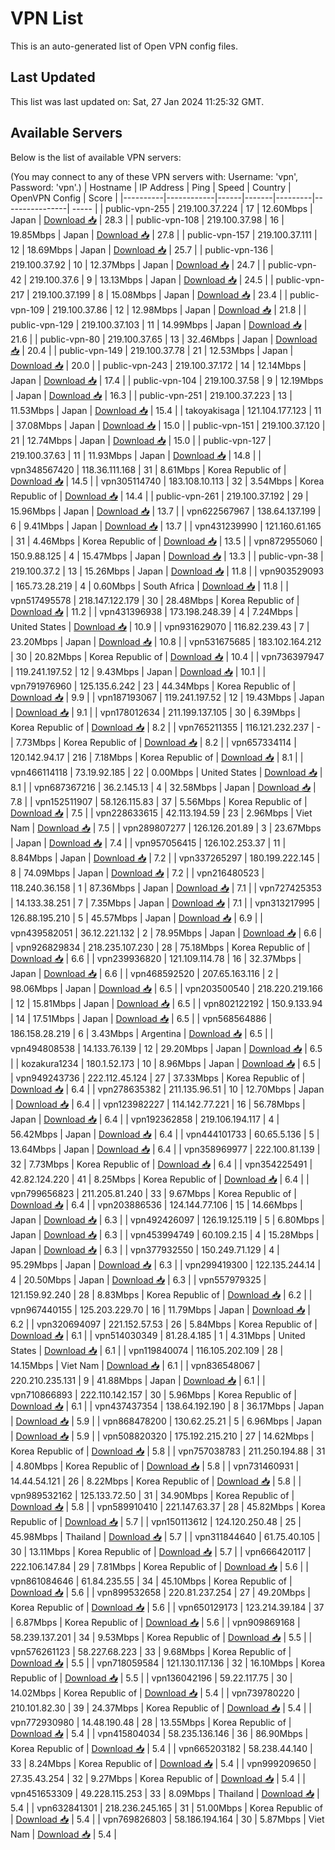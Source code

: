 # VPN List

This is an auto-generated list of Open VPN config files.

## Last Updated

This list was last updated on: Sat, 27 Jan 2024 11:25:32 GMT.

## Available Servers

Below is the list of available VPN servers:

(You may connect to any of these VPN servers with: Username: 'vpn', Password: 'vpn'.)
| Hostname | IP Address | Ping | Speed | Country | OpenVPN Config | Score |
|----------|------------|------|-------|---------|----------------| ----- |
| public-vpn-255 | 219.100.37.224 | 17 | 12.60Mbps | Japan | [Download 📥](./configs/server_0_JP.ovpn) | 28.3 |
| public-vpn-108 | 219.100.37.98 | 16 | 19.85Mbps | Japan | [Download 📥](./configs/server_1_JP.ovpn) | 27.8 |
| public-vpn-157 | 219.100.37.111 | 12 | 18.69Mbps | Japan | [Download 📥](./configs/server_2_JP.ovpn) | 25.7 |
| public-vpn-136 | 219.100.37.92 | 10 | 12.37Mbps | Japan | [Download 📥](./configs/server_3_JP.ovpn) | 24.7 |
| public-vpn-42 | 219.100.37.6 | 9 | 13.13Mbps | Japan | [Download 📥](./configs/server_4_JP.ovpn) | 24.5 |
| public-vpn-217 | 219.100.37.199 | 8 | 15.08Mbps | Japan | [Download 📥](./configs/server_5_JP.ovpn) | 23.4 |
| public-vpn-109 | 219.100.37.86 | 12 | 12.98Mbps | Japan | [Download 📥](./configs/server_6_JP.ovpn) | 21.8 |
| public-vpn-129 | 219.100.37.103 | 11 | 14.99Mbps | Japan | [Download 📥](./configs/server_7_JP.ovpn) | 21.6 |
| public-vpn-80 | 219.100.37.65 | 13 | 32.46Mbps | Japan | [Download 📥](./configs/server_8_JP.ovpn) | 20.4 |
| public-vpn-149 | 219.100.37.78 | 21 | 12.53Mbps | Japan | [Download 📥](./configs/server_9_JP.ovpn) | 20.0 |
| public-vpn-243 | 219.100.37.172 | 14 | 12.14Mbps | Japan | [Download 📥](./configs/server_10_JP.ovpn) | 17.4 |
| public-vpn-104 | 219.100.37.58 | 9 | 12.19Mbps | Japan | [Download 📥](./configs/server_11_JP.ovpn) | 16.3 |
| public-vpn-251 | 219.100.37.223 | 13 | 11.53Mbps | Japan | [Download 📥](./configs/server_12_JP.ovpn) | 15.4 |
| takoyakisaga | 121.104.177.123 | 11 | 37.08Mbps | Japan | [Download 📥](./configs/server_13_JP.ovpn) | 15.0 |
| public-vpn-151 | 219.100.37.120 | 21 | 12.74Mbps | Japan | [Download 📥](./configs/server_14_JP.ovpn) | 15.0 |
| public-vpn-127 | 219.100.37.63 | 11 | 11.93Mbps | Japan | [Download 📥](./configs/server_15_JP.ovpn) | 14.8 |
| vpn348567420 | 118.36.111.168 | 31 | 8.61Mbps | Korea Republic of | [Download 📥](./configs/server_16_KR.ovpn) | 14.5 |
| vpn305114740 | 183.108.10.113 | 32 | 3.54Mbps | Korea Republic of | [Download 📥](./configs/server_17_KR.ovpn) | 14.4 |
| public-vpn-261 | 219.100.37.192 | 29 | 15.96Mbps | Japan | [Download 📥](./configs/server_18_JP.ovpn) | 13.7 |
| vpn622567967 | 138.64.137.199 | 6 | 9.41Mbps | Japan | [Download 📥](./configs/server_19_JP.ovpn) | 13.7 |
| vpn431239990 | 121.160.61.165 | 31 | 4.46Mbps | Korea Republic of | [Download 📥](./configs/server_20_KR.ovpn) | 13.5 |
| vpn872955060 | 150.9.88.125 | 4 | 15.47Mbps | Japan | [Download 📥](./configs/server_21_JP.ovpn) | 13.3 |
| public-vpn-38 | 219.100.37.2 | 13 | 15.26Mbps | Japan | [Download 📥](./configs/server_22_JP.ovpn) | 11.8 |
| vpn903529093 | 165.73.28.219 | 4 | 0.60Mbps | South Africa | [Download 📥](./configs/server_23_ZA.ovpn) | 11.8 |
| vpn517495578 | 218.147.122.179 | 30 | 28.48Mbps | Korea Republic of | [Download 📥](./configs/server_24_KR.ovpn) | 11.2 |
| vpn431396938 | 173.198.248.39 | 4 | 7.24Mbps | United States | [Download 📥](./configs/server_25_US.ovpn) | 10.9 |
| vpn931629070 | 116.82.239.43 | 7 | 23.20Mbps | Japan | [Download 📥](./configs/server_26_JP.ovpn) | 10.8 |
| vpn531675685 | 183.102.164.212 | 30 | 20.82Mbps | Korea Republic of | [Download 📥](./configs/server_27_KR.ovpn) | 10.4 |
| vpn736397947 | 119.241.197.52 | 12 | 9.43Mbps | Japan | [Download 📥](./configs/server_28_JP.ovpn) | 10.1 |
| vpn791976960 | 125.135.6.242 | 23 | 44.34Mbps | Korea Republic of | [Download 📥](./configs/server_29_KR.ovpn) | 9.9 |
| vpn187193067 | 119.241.197.52 | 12 | 19.43Mbps | Japan | [Download 📥](./configs/server_30_JP.ovpn) | 9.1 |
| vpn178012634 | 211.199.137.105 | 30 | 6.39Mbps | Korea Republic of | [Download 📥](./configs/server_31_KR.ovpn) | 8.2 |
| vpn765211355 | 116.121.232.237 | - | 7.73Mbps | Korea Republic of | [Download 📥](./configs/server_32_KR.ovpn) | 8.2 |
| vpn657334114 | 120.142.94.17 | 216 | 7.18Mbps | Korea Republic of | [Download 📥](./configs/server_33_KR.ovpn) | 8.1 |
| vpn466114118 | 73.19.92.185 | 22 | 0.00Mbps | United States | [Download 📥](./configs/server_34_US.ovpn) | 8.1 |
| vpn687367216 | 36.2.145.13 | 4 | 32.58Mbps | Japan | [Download 📥](./configs/server_35_JP.ovpn) | 7.8 |
| vpn152511907 | 58.126.115.83 | 37 | 5.56Mbps | Korea Republic of | [Download 📥](./configs/server_36_KR.ovpn) | 7.5 |
| vpn228633615 | 42.113.194.59 | 23 | 2.96Mbps | Viet Nam | [Download 📥](./configs/server_37_VN.ovpn) | 7.5 |
| vpn289807277 | 126.126.201.89 | 3 | 23.67Mbps | Japan | [Download 📥](./configs/server_38_JP.ovpn) | 7.4 |
| vpn957056415 | 126.102.253.37 | 11 | 8.84Mbps | Japan | [Download 📥](./configs/server_39_JP.ovpn) | 7.2 |
| vpn337265297 | 180.199.222.145 | 8 | 74.09Mbps | Japan | [Download 📥](./configs/server_40_JP.ovpn) | 7.2 |
| vpn216480523 | 118.240.36.158 | 1 | 87.36Mbps | Japan | [Download 📥](./configs/server_41_JP.ovpn) | 7.1 |
| vpn727425353 | 14.133.38.251 | 7 | 7.35Mbps | Japan | [Download 📥](./configs/server_42_JP.ovpn) | 7.1 |
| vpn313217995 | 126.88.195.210 | 5 | 45.57Mbps | Japan | [Download 📥](./configs/server_43_JP.ovpn) | 6.9 |
| vpn439582051 | 36.12.221.132 | 2 | 78.95Mbps | Japan | [Download 📥](./configs/server_44_JP.ovpn) | 6.6 |
| vpn926829834 | 218.235.107.230 | 28 | 75.18Mbps | Korea Republic of | [Download 📥](./configs/server_45_KR.ovpn) | 6.6 |
| vpn239936820 | 121.109.114.78 | 16 | 32.37Mbps | Japan | [Download 📥](./configs/server_46_JP.ovpn) | 6.6 |
| vpn468592520 | 207.65.163.116 | 2 | 98.06Mbps | Japan | [Download 📥](./configs/server_47_JP.ovpn) | 6.5 |
| vpn203500540 | 218.220.219.166 | 12 | 15.81Mbps | Japan | [Download 📥](./configs/server_48_JP.ovpn) | 6.5 |
| vpn802122192 | 150.9.133.94 | 14 | 17.51Mbps | Japan | [Download 📥](./configs/server_49_JP.ovpn) | 6.5 |
| vpn568564886 | 186.158.28.219 | 6 | 3.43Mbps | Argentina | [Download 📥](./configs/server_50_AR.ovpn) | 6.5 |
| vpn494808538 | 14.133.76.139 | 12 | 29.20Mbps | Japan | [Download 📥](./configs/server_51_JP.ovpn) | 6.5 |
| kozakura1234 | 180.1.52.173 | 10 | 8.96Mbps | Japan | [Download 📥](./configs/server_52_JP.ovpn) | 6.5 |
| vpn949243736 | 222.112.45.124 | 27 | 37.33Mbps | Korea Republic of | [Download 📥](./configs/server_53_KR.ovpn) | 6.4 |
| vpn278635382 | 211.135.96.51 | 10 | 12.70Mbps | Japan | [Download 📥](./configs/server_54_JP.ovpn) | 6.4 |
| vpn123982227 | 114.142.77.221 | 16 | 56.78Mbps | Japan | [Download 📥](./configs/server_55_JP.ovpn) | 6.4 |
| vpn192362858 | 219.106.194.117 | 4 | 56.42Mbps | Japan | [Download 📥](./configs/server_56_JP.ovpn) | 6.4 |
| vpn444101733 | 60.65.5.136 | 5 | 13.64Mbps | Japan | [Download 📥](./configs/server_57_JP.ovpn) | 6.4 |
| vpn358969977 | 222.100.81.139 | 32 | 7.73Mbps | Korea Republic of | [Download 📥](./configs/server_58_KR.ovpn) | 6.4 |
| vpn354225491 | 42.82.124.220 | 41 | 8.25Mbps | Korea Republic of | [Download 📥](./configs/server_59_KR.ovpn) | 6.4 |
| vpn799656823 | 211.205.81.240 | 33 | 9.67Mbps | Korea Republic of | [Download 📥](./configs/server_60_KR.ovpn) | 6.4 |
| vpn203886536 | 124.144.77.106 | 15 | 14.66Mbps | Japan | [Download 📥](./configs/server_61_JP.ovpn) | 6.3 |
| vpn492426097 | 126.19.125.119 | 5 | 6.80Mbps | Japan | [Download 📥](./configs/server_62_JP.ovpn) | 6.3 |
| vpn453994749 | 60.109.2.15 | 4 | 15.28Mbps | Japan | [Download 📥](./configs/server_63_JP.ovpn) | 6.3 |
| vpn377932550 | 150.249.71.129 | 4 | 95.29Mbps | Japan | [Download 📥](./configs/server_64_JP.ovpn) | 6.3 |
| vpn299419300 | 122.135.244.14 | 4 | 20.50Mbps | Japan | [Download 📥](./configs/server_65_JP.ovpn) | 6.3 |
| vpn557979325 | 121.159.92.240 | 28 | 8.83Mbps | Korea Republic of | [Download 📥](./configs/server_66_KR.ovpn) | 6.2 |
| vpn967440155 | 125.203.229.70 | 16 | 11.79Mbps | Japan | [Download 📥](./configs/server_67_JP.ovpn) | 6.2 |
| vpn320694097 | 221.152.57.53 | 26 | 5.84Mbps | Korea Republic of | [Download 📥](./configs/server_68_KR.ovpn) | 6.1 |
| vpn514030349 | 81.28.4.185 | 1 | 4.31Mbps | United States | [Download 📥](./configs/server_69_US.ovpn) | 6.1 |
| vpn119840074 | 116.105.202.109 | 28 | 14.15Mbps | Viet Nam | [Download 📥](./configs/server_70_VN.ovpn) | 6.1 |
| vpn836548067 | 220.210.235.131 | 9 | 41.88Mbps | Japan | [Download 📥](./configs/server_71_JP.ovpn) | 6.1 |
| vpn710866893 | 222.110.142.157 | 30 | 5.96Mbps | Korea Republic of | [Download 📥](./configs/server_72_KR.ovpn) | 6.1 |
| vpn437437354 | 138.64.192.190 | 8 | 36.17Mbps | Japan | [Download 📥](./configs/server_73_JP.ovpn) | 5.9 |
| vpn868478200 | 130.62.25.21 | 5 | 6.96Mbps | Japan | [Download 📥](./configs/server_74_JP.ovpn) | 5.9 |
| vpn508820320 | 175.192.215.210 | 27 | 14.62Mbps | Korea Republic of | [Download 📥](./configs/server_75_KR.ovpn) | 5.8 |
| vpn757038783 | 211.250.194.88 | 31 | 4.80Mbps | Korea Republic of | [Download 📥](./configs/server_76_KR.ovpn) | 5.8 |
| vpn731460931 | 14.44.54.121 | 26 | 8.22Mbps | Korea Republic of | [Download 📥](./configs/server_77_KR.ovpn) | 5.8 |
| vpn989532162 | 125.133.72.50 | 31 | 34.90Mbps | Korea Republic of | [Download 📥](./configs/server_78_KR.ovpn) | 5.8 |
| vpn589910410 | 221.147.63.37 | 28 | 45.82Mbps | Korea Republic of | [Download 📥](./configs/server_79_KR.ovpn) | 5.7 |
| vpn150113612 | 124.120.250.48 | 25 | 45.98Mbps | Thailand | [Download 📥](./configs/server_80_TH.ovpn) | 5.7 |
| vpn311844640 | 61.75.40.105 | 30 | 13.11Mbps | Korea Republic of | [Download 📥](./configs/server_81_KR.ovpn) | 5.7 |
| vpn666420117 | 222.106.147.84 | 29 | 7.81Mbps | Korea Republic of | [Download 📥](./configs/server_82_KR.ovpn) | 5.6 |
| vpn861084646 | 61.84.235.55 | 34 | 45.10Mbps | Korea Republic of | [Download 📥](./configs/server_83_KR.ovpn) | 5.6 |
| vpn899532658 | 220.81.237.254 | 27 | 49.20Mbps | Korea Republic of | [Download 📥](./configs/server_84_KR.ovpn) | 5.6 |
| vpn650129173 | 123.214.39.184 | 37 | 6.87Mbps | Korea Republic of | [Download 📥](./configs/server_85_KR.ovpn) | 5.6 |
| vpn909869168 | 58.239.137.201 | 34 | 9.53Mbps | Korea Republic of | [Download 📥](./configs/server_86_KR.ovpn) | 5.5 |
| vpn576261123 | 58.227.68.223 | 33 | 9.68Mbps | Korea Republic of | [Download 📥](./configs/server_87_KR.ovpn) | 5.5 |
| vpn718059584 | 121.130.117.136 | 32 | 16.10Mbps | Korea Republic of | [Download 📥](./configs/server_88_KR.ovpn) | 5.5 |
| vpn136042196 | 59.22.117.75 | 30 | 14.02Mbps | Korea Republic of | [Download 📥](./configs/server_89_KR.ovpn) | 5.4 |
| vpn739780220 | 210.101.82.30 | 39 | 24.37Mbps | Korea Republic of | [Download 📥](./configs/server_90_KR.ovpn) | 5.4 |
| vpn772930980 | 14.48.190.48 | 28 | 13.55Mbps | Korea Republic of | [Download 📥](./configs/server_91_KR.ovpn) | 5.4 |
| vpn415804034 | 58.235.136.146 | 36 | 86.90Mbps | Korea Republic of | [Download 📥](./configs/server_92_KR.ovpn) | 5.4 |
| vpn665203182 | 58.238.44.140 | 33 | 8.24Mbps | Korea Republic of | [Download 📥](./configs/server_93_KR.ovpn) | 5.4 |
| vpn999209650 | 27.35.43.254 | 32 | 9.27Mbps | Korea Republic of | [Download 📥](./configs/server_94_KR.ovpn) | 5.4 |
| vpn451653309 | 49.228.115.253 | 33 | 8.09Mbps | Thailand | [Download 📥](./configs/server_95_TH.ovpn) | 5.4 |
| vpn632841301 | 218.236.245.165 | 31 | 51.00Mbps | Korea Republic of | [Download 📥](./configs/server_96_KR.ovpn) | 5.4 |
| vpn769826803 | 58.186.194.164 | 30 | 5.87Mbps | Viet Nam | [Download 📥](./configs/server_97_VN.ovpn) | 5.4 |

